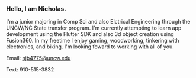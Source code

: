 ### Hello, I am Nicholas. 
I'm a junior majoring in Comp Sci and also Elctrical Engineering through the UNCW/NC State transfer program.
I'm currently attempting to learn app development using the Flutter SDK and also 3d object creation using Fusion360.
In my freetime I enjoy gaming, woodworking, tinkering with electronics, and biking.
I'm looking foward to working with all of you.

Email: njb4775@uncw.edu

Text: 910-515-3832

<!--
**NicholasBrunsink/NicholasBrunsink** is a ✨ _special_ ✨ repository because its `README.md` (this file) appears on your GitHub profile.

Here are some ideas to get you started:

- 🔭 I’m currently working on ...
- 🌱 I’m currently learning ...
- 👯 I’m looking to collaborate on ...
- 🤔 I’m looking for help with ...
- 💬 Ask me about ...
- 📫 How to reach me: ...
- 😄 Pronouns: ...
- ⚡ Fun fact: ...
-->
